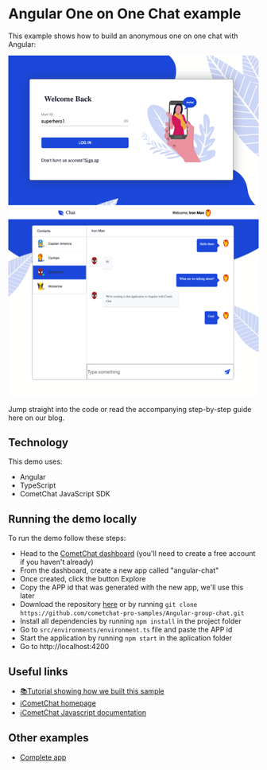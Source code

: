 # Angular One on One Chat example

This example shows how to build an anonymous one on one chat with Angular:

![Login](/screenshots/Login.png?raw=true)
![Chat](/screenshots/Chat.png?raw=true)

Jump straight into the code or read the accompanying step-by-step guide here on our blog.

## Technology

This demo uses:

- Angular
- TypeScript
- CometChat JavaScript SDK

## Running the demo locally

To run the demo follow these steps:

- Head to the [CometChat dashboard](https://app.cometchat.com/) (you'll need to create a free account if you haven't already)
- From the dashboard, create a new app called "angular-chat"
- Once created, click the button Explore
- Copy the APP id that was generated with the new app, we'll use this later
- Download the repository [here](https://github.com/cometchat-pro-samples/Angular-group-chat.git) or by running `git clone https://github.com/cometchat-pro-samples/Angular-group-chat.git`
- Install all dependencies by running `npm install` in the project folder
- Go to `src/environments/environment.ts` file and paste the APP id
- Start the application by running `npm start` in the aplication folder
- Go to http://localhost:4200

## Useful links

- [📚Tutorial showing how we built this sample](www.google.com)
- [ℹ️CometChat homepage](https://www.cometchat.com/pro/)
- [ℹ️CometChat Javascript documentation](https://developer.cometchat.com/docs/web-quick-start)

## Other examples

- [Complete app](https://github.com/cometchat-pro-samples/Angular-group-chat.git)
